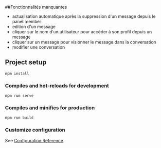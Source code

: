 ##Fonctionnalités manquantes
- actualisation automatique après la suppression d'un message depuis le panel member
- edition d'un message
- cliquer sur le nom d'un utilisateur pour accèder à son profil depuis un message
- cliquer sur un message pour visionner le message dans la conversation
- modifier une conversation

## Project setup
```
npm install
```

### Compiles and hot-reloads for development
```
npm run serve
```

### Compiles and minifies for production
```
npm run build
```

### Customize configuration
See [Configuration Reference](https://cli.vuejs.org/config/).
